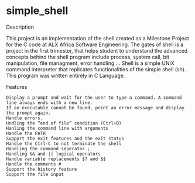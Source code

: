 # simple_shell
 Description

This project is an implementation of the shell created as a Milestone Project for the C code at ALX Africa Software Engineering.
The gates of shell is a project in the first trimester, that helps student to understand the advanced concepts behind the shell program include process, system call, bit manipulation, file managment, error handling ...
Shell is a simple UNIX command interpreter that replicates functionalities of the simple shell (sh).
This program was written entirely in C Language. 

Features

    Display a prompt and wait for the user to type a command. A command line always ends with a new line.
    If an executable cannot be found, print an error message and display the prompt again.
    Handle errors.
    Hndling the “end of file” condition (Ctrl+D)
    Hanling the command line with arguments
    Handle the PATH
    Support the exit features and the exit status
    Handle the Ctrl-C to not terminate the shell
    Handling the command seperator ;
    Handling && and || logical operators
    Handle variable replacements $? and $$
    Handle the comments #
    Support the history feature
    Support the file input
